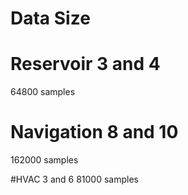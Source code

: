 Data Size
===

# Reservoir 3 and 4
64800 samples

# Navigation 8 and 10
162000 samples

#HVAC 3 and 6
81000 samples
 
